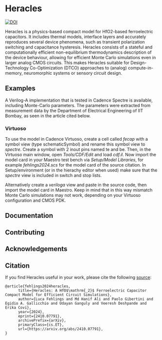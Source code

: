 # Heracles
[![DOI](https://zenodo.org/badge/DOI/10.5281/zenodo.13844858.svg)](https://doi.org/10.5281/zenodo.13844858)

Heracles is a physics-based compact model for HfO2-based ferroelectric capacitors. It includes thermal models, interface layers and accurately reproduces several device phenomena, such as transient polarization switching and capacitance hysteresis. Heracles consists of a stateful and computationally efficient non-equilibrium thermodynamics description of the device behaviour, allowing for efficient Monte Carlo simulations even in larger analog CMOS circuits. This makes Heracles suitable for Design-Technology Co-Optimization (DTCO) approaches to (analog) compute-in-memory, neuromorphic systems or sensory circuit design.

## Examples

A Verilog-A implementation that is tested in Cadence Spectre is available, including Monte-Carlo parameters. The parameters were extracted from measurement data by the Department of Electrical Engineering of IIT Bombay, as seen in the article cited below.

### Virtuoso
To use the model in Cadence Virtuoso, create a cell called *fecap* with a symbol view (type schematicSymbol) and rename this symbol view to *spectre*. Create a symbol with 2 inout pins named te and be. Then, in the Virtuoso main window, open *Tools/CDF/Edit* and load *cdf.il*. Now import the model card in your Maestro test bench via *Setup/Model Libraries*, for example *fehlings2024.scs* for the model card of the source citation. In Setup/environment (or in the hierachy editor when used) make sure that the *spectre* view is included in switch and stop lists.

Alternatively create a *veriloga* view and paste in the source code, then import the model card in Maestro. Keep in mind that in this way mismatch Monte Carlo simulations may not work, depending on your Virtuoso configuration and CMOS PDK.
## Documentation

## Contributing

## Acknowledgements

## Citation

If you find Heracles useful in your work, please cite the following [source](https://arxiv.org/abs/2410.07791):

```
@article{fehlings2024heracles,
      title={Heracles: A HfO$\mathrm{_2}$ Ferroelectric Capacitor Compact Model for Efficient Circuit Simulations}, 
      author={Luca Fehlings and Md Hanif Ali and Paolo Gibertini and Egidio A. Gallicchio and Udayan Ganguly and Veeresh Deshpande and Erika Covi},
      year={2024},
      eprint={2410.07791},
      archivePrefix={arXiv},
      primaryClass={cs.ET},
      url={https://arxiv.org/abs/2410.07791}, 
}
```

